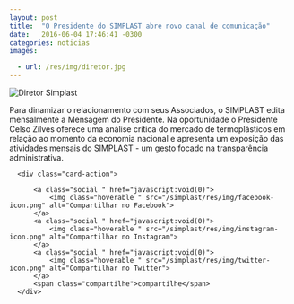 ```yaml
---
layout: post
title:  "O Presidente do SIMPLAST abre novo canal de comunicação"
date:   2016-06-04 17:46:41 -0300
categories: noticias
images:

  - url: /res/img/diretor.jpg
---
```

![Diretor Simplast](/simplast/res/img/diretor.jpg)

Para dinamizar o relacionamento com seus Associados, o SIMPLAST edita mensalmente a Mensagem do Presidente. Na oportunidade o Presidente Celso Zilves oferece uma análise critica do mercado de termoplásticos em relação ao momento da economia nacional e apresenta um exposição das atividades mensais do SIMPLAST - um gesto focado na transparência administrativa.
<div class="col s12 m12 l12 eventos">
  <div class="card hoverables">

      <div class="card-action">

          <a class="social " href="javascript:void(0)">
              <img class="hoverable " src="/simplast/res/img/facebook-icon.png" alt="Compartilhar no Facebook">
          </a>
          <a class="social " href="javascript:void(0)">
              <img class="hoverable " src="/simplast/res/img/instagram-icon.png" alt="Compartilhar no Instagram">
          </a>
          <a class="social " href="javascript:void(0)">
              <img class="hoverable " src="/simplast/res/img/twitter-icon.png" alt="Compartilhar no Twitter">
          </a>
          <span class="compartilhe">compartilhe</span>
      </div>
  </div>
</div>
